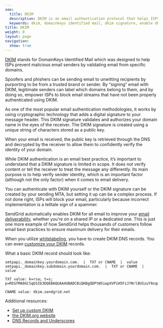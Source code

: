 ```yaml
---
seo:
  title: DKIM
  description: DKIM is an email authentication protocol that helps ISPs better identify legitimate email senders.
  keywords: dkim, domainkeys identified mail, dkim signature, enable dkim
title: DKIM
weight: 0
layout: page
navigation:
  show: true
---
```


[DKIM]({{site.blog_url}}/what-is-dkim/) stands for DomainKeys Identified Mail which was designed to help ISPs prevent malicious email senders by validating email from specific domains.

Spoofers and phishers can be sending email to unwitting recipients by purporting to be from a trusted brand or sender. By “signing” email with DKIM, legitimate senders can label which domains belong to them, and by doing so, empower ISPs to block email streams that have not been properly authenticated using DKIM.

As one of the most popular email authentication methodologies, it works by using cryptographic technology that adds a digital signature to your message header. This DKIM signature validates and authorizes your domain name in the eyes of the receiver. The DKIM signature is created using a unique string of characters stored as a public key.

When your email is received, the public key is retrieved through the DNS and decrypted by the receiver to allow them to confidently verify the identity of your domain.

While DKIM authentication is an email best practice, it’s important to understand that a DKIM signature is limited in scope. It does not verify content or tell the receiver to treat the message any differently. Its main purpose is to help verify sender identity, which is an important factor (although not the only factor) when it comes to email delivery.

You can authenticate with DKIM yourself or the DKIM signature can be created by your sending MTA, but setting it up can be a complex process. If not done right, ISPs will block your email, particularly because incorrect implementation is a telltale sign of a spammer.

SendGrid automatically enables DKIM for all email to improve your [email deliverability]({{root_url}}/Glossary/email_deliverability.html), whether you’re on a shared IP or a dedicated one. This is just one more example of how SendGrid helps thousands of customers follow email best practices to ensure maximum delivery for their emails.

When you utilize [whitelabeling]({{site.support_url}}/hc/en-us/articles/200548228), you have to create DKIM DNS records. You can even [customize your DKIM]({{site.support_url}}/hc/en-us/articles/204116386) records. 

What a basic DKIM record should look like:
```
smtpapi._domainkey.yourdomain.com.  |  TXT or CNAME  |  value
smtpapi._domainkey.subdomain.yourdomain.com.  |  TXT or CNAME  |  value
 
TXT value: k=rsa; t=s; p=MIGfMA0GCSqGSIb3DQEBAQUAA4GNADCBiQKBgQDPtW5iwpXVPiH5FzJ7Nrl8USzuY9zqqzjE0D1r04xDN6qwziDnmgcFNNfMewVKN2D1O+2J9N14hRprzByFwfQW76yojh54Xu3uSbQ3JP0A7k8o8GutRF8zbFUA8n0ZH2y0cIEjMliXY4W4LwPA7m4q0ObmvSjhd63O9d8z1XkUBwIDAQAB
 
CNAME value: dkim.sendgrid.net
```
Additional resources: 

* [Set up custom DKIM]({{site.support_url}}/hc/en-us/articles/204116386)
* [the DKIM.org website](http://www.dkim.org/)
* [DNS Records and Underscores]({{site.support_url}}/hc/en-us/articles/200185218)
